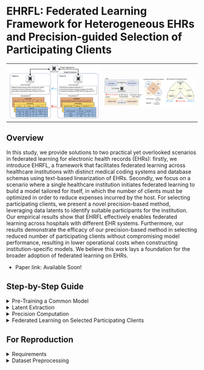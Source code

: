 # EHRFL: Federated Learning Framework for Heterogeneous EHRs and Precision-guided Selection of Participating Clients
<table align="center">
  <tr>
    <td><img src="https://github.com/ji-youn-kim/EHRFL/blob/master/resources/Figure1.png?raw=true" width="500"/></td>
    <td><img src="https://github.com/ji-youn-kim/EHRFL/blob/master/resources/Figure2.png?raw=true" width="500"/></td>
  </tr>
</table>

## Overview
In this study, we provide solutions to two practical yet overlooked scenarios in federated learning for electronic health records (EHRs): firstly, we introduce EHRFL, a framework that facilitates federated learning across healthcare institutions with distinct medical coding systems and database schemas using text-based linearization of EHRs. 
Secondly, we focus on a scenario where a single healthcare institution initiates federated learning to build a model tailored for itself, in which the number of clients must be optimized in order to reduce expenses incurred by the host. For selecting participating clients, we present a novel precision-based method, leveraging data latents to identify suitable participants for the institution.
Our empirical results show that EHRFL effectively enables federated learning across hospitals with different EHR systems. 
Furthermore, our results demonstrate the efficacy of our precision-based method in selecting 
reduced number of participating clients without compromising model performance, resulting in lower operational costs when constructing institution-specific models.
We believe this work lays a foundation for the broader adoption of federated learning on EHRs.

- Paper link: Available Soon!

## Step-by-Step Guide

<details>
  
<summary>Pre-Training a Common Model</summary>

A common pre-trained model is needed to extract latents from the host and subject datas. \
The host can train this model with the following script (located in scripts/single.sh).

```
CUDA_VISIBLE_DEVICES=[GPU IDs] \ # You May Use Multiple GPUs
accelerate launch \
--main_process_port [Port] \
--num_processes [# of GPUs] \
--gpu_ids [GPU IDs] \ # # You May Use Multiple GPUs
../main.py \
--input_path [Your Input Path] \
--save_dir [Your Save Directory] \
--train_type single \
--type_token \
--dpe \
--pos_enc \
--n_layers 2 \
--batch_size 64 \
--wandb_project_name [Your Wandb Project Name] \
--wandb_entity_name [Your Wandb Entity Name] \
--src_data [Host Data] \
--mixed_precision bf16
```

</details>

<details>

<summary>Latent Extraction</summary>

The host sends the pre-trained model to subject clients for latent extraction. \
The host and subjects each extract latents with their respective data. \
The script for this step is located in scripts/extract_latent.sh.

```
CUDA_VISIBLE_DEVICES=[GPU ID] \ # Use a Single GPU
accelerate launch \
--main_process_port [Port] \
--num_processes [# of GPUs] \
--gpu_ids [GPU ID] \ # Use a Single GPU
../main.py \
--input_path [Your Input Path] \
--save_dir [Your Save Directory] \
--train_type single \
--type_token \
--dpe \
--pos_enc \
--n_layers 2 \
--batch_size 64 \
--wandb_project_name [Your Wandb Project Name] \
--wandb_entity_name [Your Wandb Entity Name] \
--src_data [Client Data to Generate Latent] \
--mixed_precision no \
--extract_latent \
--exp_name [Wandb Run Name for Training Pretrained Host Model] \
--debug
```

</details>

<details>

<summary>Precision Computation</summary>

The host uses the extracted latents to compute precision (and recall) for each host-subject pair. \
This step is necessary for selecting clients for federated learning participation. \
The script for this step is located in scripts/precision_recall.sh.

```
python ../precision_recall.py \
--data_path [Your Data Path] \ # [Root Save Directory]/latents/seed_{seed}
--host [Host Datas] \
--subjects [Subject Datas]
```

</details>

<details>
  
<summary>Federated Learning on Selected Participating Clients</summary>

The host selects participating clients by excluding clients of low precision scores. \
With the selected clients, the host may then conduct federated learning using our EHRFL framework for heterogeneous EHR modeling. \
The script for this step is located in scripts/federated.sh. 


```
CUDA_VISIBLE_DEVICES=[GPU IDs] \ # You May Use Multiple GPUs
accelerate launch \
--main_process_port [Port] \
--num_processes [# of GPUs] \
--gpu_ids [GPU IDs] \ # # You May Use Multiple GPUs
../main.py \
--input_path [Your Input Path] \
--save_dir [Your Save Directory] \
--train_type federated \
--algorithm [Federated Learning Algorithm] \
--type_token \
--dpe \
--pos_enc \
--n_layers 2 \
--batch_size 64 \
--wandb_project_name [Your Wandb Project Name] \
--wandb_entity_name [Your Wandb Entity Name] \
--src_data [Clients involved in Federated Learning] \
--mixed_precision bf16
```

</details>

## For Reproduction
<details> 
  
<summary>Requirements</summary>

```
# Create the conda environment
conda create -y -n EHRFL python=3.10.4

# Activate the environment
source activate EHRFL

# Install required packages
conda install -y pytorch==1.11.0 torchvision==0.12.0 torchaudio==0.11.0 cudatoolkit=11.3 -c pytorch

pip install pandas==1.4.3 \
            transformers==4.39.0 \
            accelerate==0.27.2 \
            scikit-learn==1.2.2 \
            tqdm==4.65.0 \
            wandb==0.12.21
```

</details>

<details>

<summary>Dataset Preprocessing</summary>

Our experiments use the following datasets: [MIMIC-III](https://physionet.org/files/mimiciii/1.4/), [MIMIC-IV](https://physionet.org/files/mimiciv/2.0/), [eICU](https://physionet.org/files/eicu-crd/2.0/). \
Preprocess the data with [Integrated-EHR-Pipeline](https://github.com/Jwoo5/integrated-ehr-pipeline) as follows:

```
git clone https://github.com/Jwoo5/integrated-ehr-pipeline.git
git checkout federated
```
```
python main.py --ehr mimiciii --dest [Your Output Path] --first_icu --seed 42,43,44,45,46 --mortality --long_term_mortality --los_3day --los_7day --readmission --final_acuity --imminent_discharge --diagnosis --creatinine --bilirubin --platelets --wbc
python main.py --ehr mimiciv --dest [Your Output Path] --first_icu --seed 42,43,44,45,46 --mortality --long_term_mortality --los_3day --los_7day --readmission --final_acuity --imminent_discharge --diagnosis --creatinine --bilirubin --platelets --wbc
python main.py --ehr eicu --dest [Your Output Path] --first_icu --seed 42,43,44,45,46 --mortality --long_term_mortality --los_3day --los_7day --readmission --final_acuity --imminent_discharge --diagnosis --creatinine --bilirubin --platelets --wbc
```

</details>

